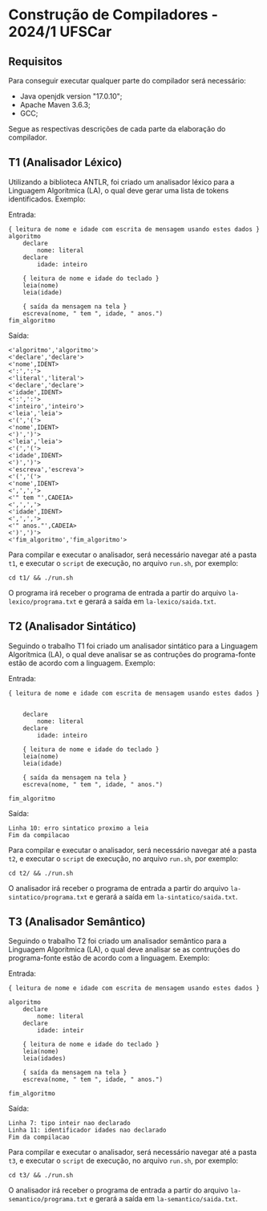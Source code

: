 # Construção de Compiladores - 2024/1 UFSCar

## Requisitos

Para conseguir executar qualquer parte do compilador será necessário:

- Java openjdk version "17.0.10";
- Apache Maven 3.6.3;
- GCC;

Segue as respectivas descrições de cada parte da elaboração do compilador.

## T1 (Analisador Léxico)

Utilizando a biblioteca ANTLR, foi criado um analisador léxico para a Linguagem Algorítmica (LA), o qual deve gerar uma lista de tokens identificados. Exemplo:

Entrada:

```
{ leitura de nome e idade com escrita de mensagem usando estes dados }
algoritmo
	declare
		nome: literal
	declare
		idade: inteiro

	{ leitura de nome e idade do teclado }
	leia(nome)
	leia(idade)

	{ saída da mensagem na tela }
	escreva(nome, " tem ", idade, " anos.")
fim_algoritmo
```

Saída:

```
<'algoritmo','algoritmo'>
<'declare','declare'>
<'nome',IDENT>
<':',':'>
<'literal','literal'>
<'declare','declare'>
<'idade',IDENT>
<':',':'>
<'inteiro','inteiro'>
<'leia','leia'>
<'(','('>
<'nome',IDENT>
<')',')'>
<'leia','leia'>
<'(','('>
<'idade',IDENT>
<')',')'>
<'escreva','escreva'>
<'(','('>
<'nome',IDENT>
<',',','>
<'" tem "',CADEIA>
<',',','>
<'idade',IDENT>
<',',','>
<'" anos."',CADEIA>
<')',')'>
<'fim_algoritmo','fim_algoritmo'>
```

Para compilar e executar o analisador, será necessário navegar até a pasta `t1`, e executar o `script` de execução, no arquivo `run.sh`, por exemplo:

```
cd t1/ && ./run.sh
```

O programa irá receber o programa de entrada a partir do arquivo `la-lexico/programa.txt` e gerará a saída em `la-lexico/saida.txt`.

## T2 (Analisador Sintático)

Seguindo o trabalho T1 foi criado um analisador sintático para a Linguagem Algorítmica (LA), o qual deve analisar se as contruções do programa-fonte estão de acordo com a linguagem. Exemplo:

Entrada:

```
{ leitura de nome e idade com escrita de mensagem usando estes dados }


	declare
		nome: literal
	declare
		idade: inteiro

	{ leitura de nome e idade do teclado }
	leia(nome)
	leia(idade)

	{ saída da mensagem na tela }
	escreva(nome, " tem ", idade, " anos.")

fim_algoritmo
```

Saída:

```
Linha 10: erro sintatico proximo a leia
Fim da compilacao
```

Para compilar e executar o analisador, será necessário navegar até a pasta `t2`, e executar o `script` de execução, no arquivo `run.sh`, por exemplo:

```
cd t2/ && ./run.sh
```

O analisador irá receber o programa de entrada a partir do arquivo `la-sintatico/programa.txt` e gerará a saída em `la-sintatico/saida.txt`.

## T3 (Analisador Semântico)

Seguindo o trabalho T2 foi criado um analisador semântico para a Linguagem Algorítmica (LA), o qual deve analisar se as contruções do programa-fonte estão de acordo com a linguagem. Exemplo:

Entrada:

```
{ leitura de nome e idade com escrita de mensagem usando estes dados }

algoritmo
	declare
		nome: literal
	declare
		idade: inteir

	{ leitura de nome e idade do teclado }
	leia(nome)
	leia(idades)

	{ saída da mensagem na tela }
	escreva(nome, " tem ", idade, " anos.")

fim_algoritmo
```

Saída:

```
Linha 7: tipo inteir nao declarado
Linha 11: identificador idades nao declarado
Fim da compilacao
```

Para compilar e executar o analisador, será necessário navegar até a pasta `t3`, e executar o `script` de execução, no arquivo `run.sh`, por exemplo:

```
cd t3/ && ./run.sh
```

O analisador irá receber o programa de entrada a partir do arquivo `la-semantico/programa.txt` e gerará a saída em `la-semantico/saida.txt`.
